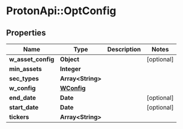 # ProtonApi::OptConfig

## Properties
Name | Type | Description | Notes
------------ | ------------- | ------------- | -------------
**w_asset_config** | **Object** |  | [optional] 
**min_assets** | **Integer** |  | 
**sec_types** | **Array&lt;String&gt;** |  | 
**w_config** | [**WConfig**](WConfig.md) |  | 
**end_date** | **Date** |  | [optional] 
**start_date** | **Date** |  | [optional] 
**tickers** | **Array&lt;String&gt;** |  | 


